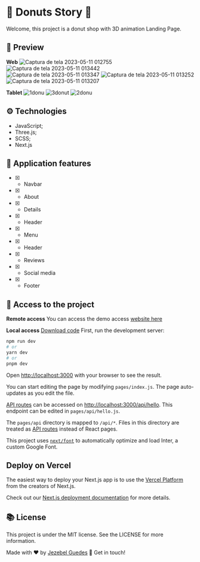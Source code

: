 #  🍩 Donuts Story 🍩
Welcome, this project is a donut shop with 3D animation Landing Page.

##  👀 Preview

 **Web**
![Captura de tela 2023-05-11 012755](https://github.com/Jezebel1990/donuts-story/assets/75287031/137e3fea-b9c4-4ffa-b551-c41425414c8c)
![Captura de tela 2023-05-11 013442](https://github.com/Jezebel1990/donuts-story/assets/75287031/d6bbcd13-124b-4857-95be-9be5f51b9400)
![Captura de tela 2023-05-11 013347](https://github.com/Jezebel1990/donuts-story/assets/75287031/2c5f1ac4-ad73-422f-90c8-8303f016235c)
![Captura de tela 2023-05-11 013252](https://github.com/Jezebel1990/donuts-story/assets/75287031/92609e6d-850f-4038-84ca-d1c900d87ac1)
![Captura de tela 2023-05-11 013207](https://github.com/Jezebel1990/donuts-story/assets/75287031/ac9dca64-6dbf-4319-886c-8f4a551038ff)

 
 **Tablet**
![1donu](https://github.com/Jezebel1990/donuts-story/assets/75287031/937d9762-6b8e-4e48-9917-03c26b9fc501)
![3donut](https://github.com/Jezebel1990/donuts-story/assets/75287031/f3a44254-74d5-4921-8a47-acf822ba8bcb)
![2donu](https://github.com/Jezebel1990/donuts-story/assets/75287031/c856ccc2-a2cc-4fbd-a13a-b5fbd88e358f)


## ⚙️ Technologies

- JavaScript;
- Three.js;
- SCSS;
- Next.js


## 🎯 Application features
  - [x] - Navbar
  - [x] - About
  - [x] - Details
  - [x] - Header
  - [x] - Menu
  - [x] - Header
  - [x] - Reviews
  - [x] - Social media
  - [x] - Footer


## 📂  Access to the project

 **Remote access**
You can access the demo access [website here](https://donuts-story.vercel.app/)

 **Local access**
[Download code](https://github.com/Jezebel1990/donuts-story.git)
First, run the development server:

```bash
npm run dev
# or
yarn dev
# or
pnpm dev
```

Open [http://localhost:3000](http://localhost:3000) with your browser to see the result.

You can start editing the page by modifying `pages/index.js`. The page auto-updates as you edit the file.

[API routes](https://nextjs.org/docs/api-routes/introduction) can be accessed on [http://localhost:3000/api/hello](http://localhost:3000/api/hello). This endpoint can be edited in `pages/api/hello.js`.

The `pages/api` directory is mapped to `/api/*`. Files in this directory are treated as [API routes](https://nextjs.org/docs/api-routes/introduction) instead of React pages.

This project uses [`next/font`](https://nextjs.org/docs/basic-features/font-optimization) to automatically optimize and load Inter, a custom Google Font.


## Deploy on Vercel

The easiest way to deploy your Next.js app is to use the [Vercel Platform](https://vercel.com/new?utm_medium=default-template&filter=next.js&utm_source=create-next-app&utm_campaign=create-next-app-readme) from the creators of Next.js.

Check out our [Next.js deployment documentation](https://nextjs.org/docs/deployment) for more details.


## 📚 License
<p>This project is under the MIT license. See the LICENSE for more information.</p>

Made with ♥ by [Jezebel Guedes](https://www.linkedin.com/in/jezebel-guedes/) 👋 Get in touch!
